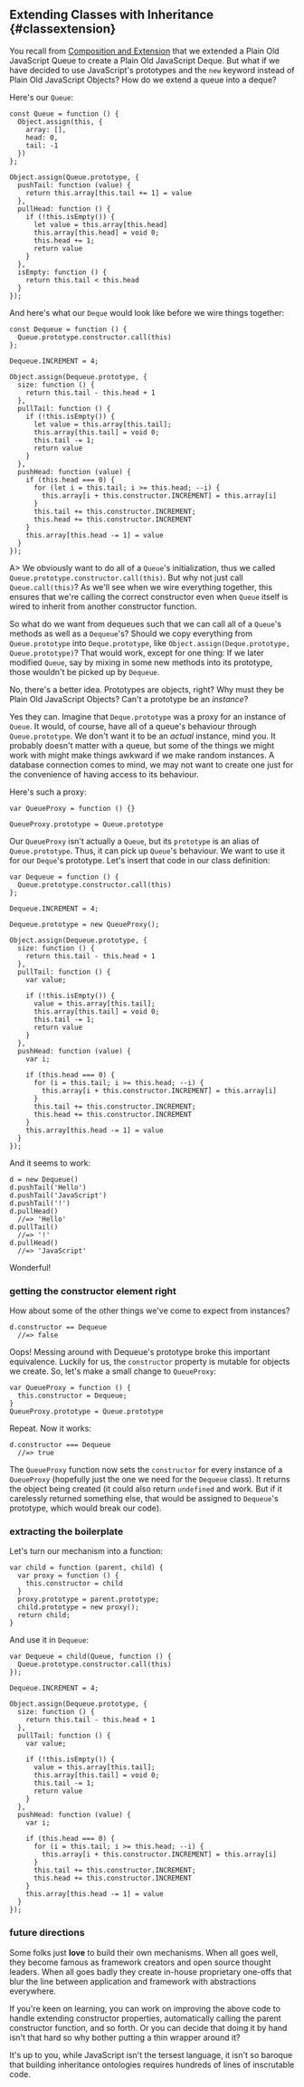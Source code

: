 ## Extending Classes with Inheritance {#classextension}

You recall from [Composition and Extension](#extensible) that we extended a Plain Old JavaScript Queue to create a Plain Old JavaScript Deque. But what if we have decided to use JavaScript's prototypes and the `new` keyword instead of Plain Old JavaScript Objects? How do we extend a queue into a deque?

Here's our `Queue`:

    const Queue = function () {
      Object.assign(this, {
        array: [],
        head: 0,
        tail: -1
      })
    };

    Object.assign(Queue.prototype, {
      pushTail: function (value) {
        return this.array[this.tail += 1] = value
      },
      pullHead: function () {
        if (!this.isEmpty()) {
          let value = this.array[this.head]
          this.array[this.head] = void 0;
          this.head += 1;
          return value
        }
      },
      isEmpty: function () {
        return this.tail < this.head
      }
    });

And here's what our `Deque` would look like before we wire things together:

    const Dequeue = function () {
      Queue.prototype.constructor.call(this)
    };

    Dequeue.INCREMENT = 4;

    Object.assign(Dequeue.prototype, {
      size: function () {
        return this.tail - this.head + 1
      },
      pullTail: function () {
        if (!this.isEmpty()) {
          let value = this.array[this.tail];
          this.array[this.tail] = void 0;
          this.tail -= 1;
          return value
        }
      },
      pushHead: function (value) {
        if (this.head === 0) {
          for (let i = this.tail; i >= this.head; --i) {
            this.array[i + this.constructor.INCREMENT] = this.array[i]
          }
          this.tail += this.constructor.INCREMENT;
          this.head += this.constructor.INCREMENT
        }
        this.array[this.head -= 1] = value
      }
    });

A> We obviously want to do all of a `Queue`'s initialization, thus we called `Queue.prototype.constructor.call(this)`. But why not just call `Queue.call(this)`? As we'll see when we wire everything together, this ensures that we're calling the correct constructor even when `Queue` itself is wired to inherit from another constructor function.

So what do we want from dequeues such that we can call all of a `Queue`'s methods as well as a `Dequeue`'s? Should we copy everything from `Queue.prototype` into `Deque.prototype`, like `Object.assign(Deque.prototype, Queue.prototype)`? That would work, except for one thing: If we later modified `Queue`, say by mixing in some new methods into its prototype, those wouldn't be picked up by `Dequeue`.

No, there's a better idea. Prototypes are objects, right? Why must they be Plain Old JavaScript Objects? Can't a prototype be an *instance*?

Yes they can. Imagine that `Deque.prototype` was a proxy for an instance of `Queue`. It would, of course, have all of a queue's behaviour through `Queue.prototype`. We don't want it to be an *actual* instance, mind you. It probably doesn't matter with a queue, but some of the things we might work with might make things awkward if we make random instances. A database connection comes to mind, we may not want to create one just for the convenience of having access to its behaviour.

Here's such a proxy:

    var QueueProxy = function () {}

    QueueProxy.prototype = Queue.prototype

Our `QueueProxy` isn't actually a `Queue`, but its `prototype` is an alias of `Queue.prototype`. Thus, it can pick up `Queue`'s behaviour. We want to use it for our `Deque`'s prototype. Let's insert that code in our class definition:

    var Dequeue = function () {
      Queue.prototype.constructor.call(this)
    };

    Dequeue.INCREMENT = 4;

    Dequeue.prototype = new QueueProxy();

    Object.assign(Dequeue.prototype, {
      size: function () {
        return this.tail - this.head + 1
      },
      pullTail: function () {
        var value;

        if (!this.isEmpty()) {
          value = this.array[this.tail];
          this.array[this.tail] = void 0;
          this.tail -= 1;
          return value
        }
      },
      pushHead: function (value) {
        var i;

        if (this.head === 0) {
          for (i = this.tail; i >= this.head; --i) {
            this.array[i + this.constructor.INCREMENT] = this.array[i]
          }
          this.tail += this.constructor.INCREMENT;
          this.head += this.constructor.INCREMENT
        }
        this.array[this.head -= 1] = value
      }
    });

And it seems to work:

    d = new Dequeue()
    d.pushTail('Hello')
    d.pushTail('JavaScript')
    d.pushTail('!')
    d.pullHead()
      //=> 'Hello'
    d.pullTail()
      //=> '!'
    d.pullHead()
      //=> 'JavaScript'

Wonderful!

### getting the constructor element right

How about some of the other things we've come to expect from instances?

    d.constructor == Dequeue
      //=> false

Oops! Messing around with Dequeue's prototype broke this important equivalence. Luckily for us, the `constructor` property is mutable for objects we create. So, let's make a small change to `QueueProxy`:

    var QueueProxy = function () {
      this.constructor = Dequeue;
    }
    QueueProxy.prototype = Queue.prototype

Repeat. Now it works:

    d.constructor === Dequeue
      //=> true

The `QueueProxy` function now sets the `constructor` for every instance of a `QueueProxy` (hopefully just the one we need for the `Dequeue` class). It returns the object being created (it could also return `undefined` and work. But if it carelessly returned something else, that would be assigned to `Dequeue`'s prototype, which would break our code).

### extracting the boilerplate

Let's turn our mechanism into a function:

    var child = function (parent, child) {
      var proxy = function () {
        this.constructor = child
      }
      proxy.prototype = parent.prototype;
      child.prototype = new proxy();
      return child;
    }

And use it in `Dequeue`:

    var Dequeue = child(Queue, function () {
      Queue.prototype.constructor.call(this)
    });

    Dequeue.INCREMENT = 4;

    Object.assign(Dequeue.prototype, {
      size: function () {
        return this.tail - this.head + 1
      },
      pullTail: function () {
        var value;

        if (!this.isEmpty()) {
          value = this.array[this.tail];
          this.array[this.tail] = void 0;
          this.tail -= 1;
          return value
        }
      },
      pushHead: function (value) {
        var i;

        if (this.head === 0) {
          for (i = this.tail; i >= this.head; --i) {
            this.array[i + this.constructor.INCREMENT] = this.array[i]
          }
          this.tail += this.constructor.INCREMENT;
          this.head += this.constructor.INCREMENT
        }
        this.array[this.head -= 1] = value
      }
    });

### future directions

Some folks just **love** to build their own mechanisms. When all goes well, they become famous as framework creators and open source thought leaders. When all goes badly they create in-house proprietary one-offs that blur the line between application and framework with abstractions everywhere.

If you're keen on learning, you can work on improving the above code to handle extending constructor properties, automatically calling the parent constructor function, and so forth. Or you can decide that doing it by hand isn't that hard so why bother putting a thin wrapper around it?

It's up to you, while JavaScript isn't the tersest language, it isn't so baroque that building inheritance ontologies requires hundreds of lines of inscrutable code.

